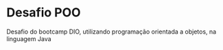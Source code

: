 # Desafio POO 

Desafio do bootcamp DIO, utilizando programação orientada a objetos, na linguagem Java
